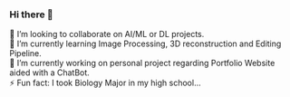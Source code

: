 ### Hi there 👋

<!--
**Abhijeet-KC/Abhijeet-KC** is a ✨ _special_ ✨ repository because its `README.md` (this file) appears on your GitHub profile.

Here are some ideas to get you started:

 🔭 I’m currently working on personal project regarding my portfolio.
 
 
- 🤔 I’m looking for help with ...
- 💬 Ask me about ...
- 📫 How to reach me: ...
- 😄 Pronouns: ...
⚡ Fun fact: I started coding just a year ago...
-->
 👯 I’m looking to collaborate on AI/ML or DL projects. <br/>
 🌱 I’m currently learning Image Processing, 3D reconstruction and Editing Pipeline. <br/>
 🔭 I’m currently working on personal project regarding Portfolio Website aided with a ChatBot. <br/>
 ⚡ Fun fact: I took Biology Major in my high school...
